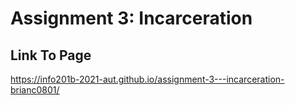# Assignment 3: Incarceration
## Link To Page
https://info201b-2021-aut.github.io/assignment-3---incarceration-brianc0801/
